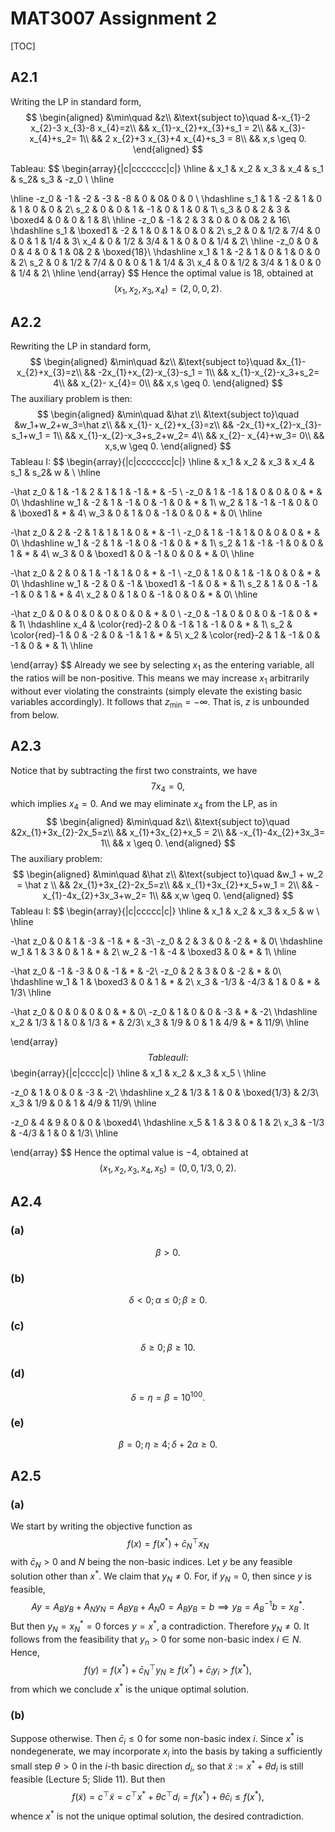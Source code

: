 # MAT3007 Assignment 2

[TOC]

## A2.1 

Writing the LP in standard form,
$$
\begin{aligned}
&\min\quad &z\\
&\text{subject to}\quad &-x_{1}-2 x_{2}-3 x_{3}-8 x_{4}=z\\
&& x_{1}-x_{2}+x_{3}+s_1 = 2\\
&& x_{3}-x_{4}+s_2= 1\\
&& 2 x_{2}+3 x_{3}+4 x_{4}+s_3 = 8\\
&& x,s \geq 0.
\end{aligned}
$$

Tableau:
$$
\begin{array}{|c|ccccccc|c|}
\hline 
& x_1 & x_2 & x_3 & x_4 & s_1 & s_2& s_3 & -z_0 \\
\hline

\hline 
-z_0 & -1 & -2 & -3 & -8 & 0 & 0& 0 & 0 \\
\hdashline
s_1 & 1 & -2 & 1 & 0 & 1 & 0 & 0 & 2\\
s_2 & 0 & 0 & 1 & -1 & 0 & 1 & 0 & 1\\
s_3 & 0 & 2 & 3 & \boxed4 & 0 & 0 & 1 & 8\\
\hline
-z_0 & -1 & 2 & 3 & 0 & 0 & 0& 2 & 16\\
\hdashline
s_1 & \boxed1 & -2 & 1 & 0 & 1 & 0 & 0 & 2\\
s_2 & 0 & 1/2 & 7/4 & 0 & 0 & 1 & 1/4 & 3\\
x_4 & 0 & 1/2 & 3/4 & 1 & 0 & 0 & 1/4 & 2\\
\hline
-z_0 & 0 & 0 & 4 & 0 & 1 & 0& 2 & \boxed{18}\\
\hdashline
x_1 & 1 & -2 & 1 & 0 & 1 & 0 & 0 & 2\\
s_2 & 0 & 1/2 & 7/4 & 0 & 0 & 1 & 1/4 & 3\\
x_4 & 0 & 1/2 & 3/4 & 1 & 0 & 0 & 1/4 & 2\\
\hline
\end{array}
$$
Hence the optimal value is $18,$ obtained at
$$
(x_1,x_2,x_3,x_4)=(2,0,0,2).
$$

## A2.2

Rewriting the LP in standard form,
$$
\begin{aligned}
&\min\quad &z\\
&\text{subject to}\quad &x_{1}- x_{2}+x_{3}=z\\
&& -2x_{1}+x_{2}-x_{3}-s_1 = 1\\
&& x_{1}-x_{2}-x_3+s_2= 4\\
&& x_{2}- x_{4}= 0\\
&& x,s \geq 0.
\end{aligned}
$$
The auxiliary problem is then:
$$
\begin{aligned}
&\min\quad &\hat z\\
&\text{subject to}\quad &w_1+w_2+w_3=\hat z\\
&& x_{1}- x_{2}+x_{3}=z\\
&& -2x_{1}+x_{2}-x_{3}-s_1+w_1 = 1\\
&& x_{1}-x_{2}-x_3+s_2+w_2= 4\\
&& x_{2}- x_{4}+w_3= 0\\
&& x,s,w \geq 0.
\end{aligned}
$$
Tableau I:
$$
\begin{array}{|c|ccccccc|c|}
\hline 
& x_1 & x_2 & x_3 & x_4 & s_1 & s_2& w &  \\
\hline

-\hat z_0 & 1 & -1 & 2 & 1 & 1 & -1 & * & -5 \\
-z_0 & 1 & -1 & 1 & 0 & 0 & 0 & * & 0\\
\hdashline
w_1 & -2 & 1 & -1 & 0 & -1 & 0 & * & 1\\
w_2 & 1 & -1 & -1 & 0 & 0 & \boxed1 & * & 4\\
w_3 & 0 & 1 & 0 & -1 & 0 & 0 & * & 0\\
\hline

-\hat z_0 & 2 & -2 & 1 & 1 & 1 & 0 & * & -1 \\
-z_0 & 1 & -1 & 1 & 0 & 0 & 0 & * & 0\\
\hdashline
w_1 & -2 & 1 & -1 & 0 & -1 & 0 & * & 1\\
s_2 & 1 & -1 & -1 & 0 & 0 & 1 & * & 4\\
w_3 & 0 & \boxed1 & 0 & -1 & 0 & 0 & * & 0\\
\hline


-\hat z_0 & 2 & 0 & 1 & -1 & 1 & 0 & * & -1 \\
-z_0 & 1 & 0 & 1 & -1 & 0 & 0 & * & 0\\
\hdashline
w_1 & -2 & 0 & -1 & \boxed1 & -1 & 0 & * & 1\\
s_2 & 1 & 0 & -1 & -1 & 0 & 1 & * & 4\\
x_2 & 0 & 1 & 0 & -1 & 0 & 0 & * & 0\\
\hline

-\hat z_0 & 0 & 0 & 0 & 0 & 0 & 0 & * & 0 \\
-z_0 & -1 & 0 & 0 & 0 & -1 & 0 & * & 1\\
\hdashline
x_4 & \color{red}-2 & 0 & -1 & 1 & -1 & 0 & * & 1\\
s_2 & \color{red}-1 & 0 & -2 & 0 & -1 & 1 & * & 5\\
x_2 & \color{red}-2 & 1 & -1 & 0 & -1 & 0 & * & 1\\
\hline

\end{array}
$$
Already we see by selecting $x_1$ as the entering variable, all the ratios will be non-positive. This means we may increase $x_1$ arbitrarily without ever violating the constraints (simply elevate the existing basic variables accordingly). It follows that $z_\text{min}=-\infty.$ That is, $z$ is unbounded from below.

## A2.3

 Notice that by subtracting the first two constraints, we have
$$
7x_4=0,
$$
which implies $x_4=0.$ And we may eliminate $x_4$ from the LP, as in
$$
\begin{aligned}
&\min\quad &z\\
&\text{subject to}\quad &2x_{1}+3x_{2}-2x_5=z\\
&& x_{1}+3x_{2}+x_5 = 2\\
&& -x_{1}-4x_{2}+3x_3= 1\\
&& x \geq 0.
\end{aligned}
$$
The auxiliary problem:
$$
\begin{aligned}
&\min\quad &\hat z\\
&\text{subject to}\quad &w_1 + w_2 = \hat z \\
&& 2x_{1}+3x_{2}-2x_5=z\\
&& x_{1}+3x_{2}+x_5+w_1 = 2\\
&& -x_{1}-4x_{2}+3x_3+w_2= 1\\
&& x,w \geq 0.
\end{aligned}
$$
Tableau I:
$$
\begin{array}{|c|ccccc|c|}
\hline 
& x_1 & x_2 & x_3 & x_5 & w \\
\hline

-\hat z_0 & 0 & 1 & -3 & -1 & * & -3\\
-z_0 & 2 & 3 & 0 & -2 & * & 0\\
\hdashline
w_1 & 1 & 3 & 0 & 1 & * & 2\\
w_2 & -1 & -4 & \boxed3 & 0 & * & 1\\
\hline

-\hat z_0 & -1 & -3 & 0 & -1 & * & -2\\
-z_0 & 2 & 3 & 0 & -2 & * & 0\\
\hdashline
w_1 & 1 & \boxed3 & 0 & 1 & * & 2\\
x_3 & -1/3 & -4/3 & 1 & 0 & * & 1/3\\
\hline

-\hat z_0 & 0 & 0 & 0 & 0 & * & 0\\
-z_0 & 1 & 0 & 0 & -3 & * & -2\\
\hdashline
x_2 & 1/3 & 1 & 0 & 1/3 & * & 2/3\\
x_3 & 1/9 & 0 & 1 & 4/9 & * & 11/9\\
\hline


\end{array}
$$
Tableau II:
$$
\begin{array}{|c|cccc|c|}
\hline 
& x_1 & x_2 & x_3 & x_5 \\
\hline

-z_0 & 1 & 0 & 0 & -3  & -2\\
\hdashline
x_2 & 1/3 & 1 & 0 & \boxed{1/3}  & 2/3\\
x_3 & 1/9 & 0 & 1 & 4/9  & 11/9\\
\hline

-z_0 & 4 & 9 & 0 & 0  & \boxed4\\
\hdashline
x_5 & 1 & 3 & 0 & 1  & 2\\
x_3 & -1/3 & -4/3 & 1 & 0  & 1/3\\
\hline


\end{array}
$$
Hence the optimal value is $-4,$ obtained at
$$
(x_1,x_2,x_3,x_4,x_5)=(0,0,1/3,0,2).
$$

## A2.4

### (a)

$$
\beta\gt 0.
$$

### (b)

$$
\delta<0;\alpha\le 0;\beta \ge0.
$$
### (c)

$$
\delta \ge0;\beta \ge10.
$$

### (d)

$$
\delta =\eta=\beta=10^{100}.
$$

### (e)

$$
\beta = 0;\eta\ge4;\delta+2\alpha\ge0.
$$

## A2.5

### (a)

We start by writing the objective function as
$$
f(x)=f(x^*)+\bar c_N^\top x_N
$$
with $\bar c_N>0$ and $N$ being the non-basic indices. Let $y$ be any feasible solution other than $x^*$. We claim that $y_N\neq0.$ For, if $y_N =0,$ then since $y$ is feasible,
$$
Ay=A_By_B+A_Ny_N=A_By_B+A_N0=A_By_B=b\implies y_B=A_B^{-1}b=x^*_B.
$$
But then $y_N=x^*_N=0$ forces $y=x^*,$ a contradiction. Therefore $y_N\neq0.$ It follows from the feasibility that $y_n\gt0$ for some non-basic index $i\in N.$ Hence,
$$
f(y)=f(x^*)+\bar c_N^\top y_N\ge f(x^*)+\bar c_iy_i\gt f(x^*),
$$
from which we conclude $x^*$ is the unique optimal solution.

### (b)

Suppose otherwise. Then $\bar c_i\le 0$ for some non-basic index $i.$ Since $x^*$ is nondegenerate, we may incorporate $x_i$ into the basis by taking a sufficiently small step $\theta\gt 0$ in the $i$-th basic direction $d_i$, so that $\tilde x :=x^*+\theta d_i$ is still feasible (Lecture 5; Slide 11). But then
$$
f(\tilde x)=c^\top \tilde x = c^\top x^*+\theta c^\top d_i=f(x^*)+\theta \bar c_i\le f(x^*),
$$
whence $x^*$ is not the unique optimal solution, the desired contradiction.